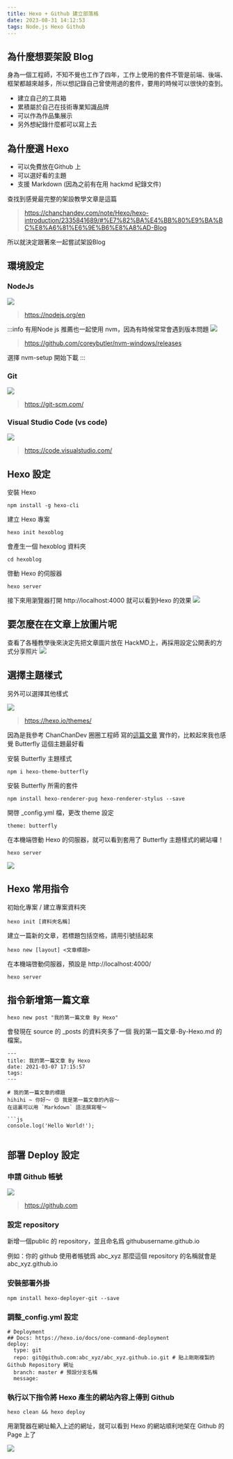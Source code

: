 ```yaml
---
title: Hexo + Github 建立部落格
date: 2023-08-31 14:12:53
tags: Node.js Hexo Github
---
```


## 為什麼想要架設 Blog

身為一個工程師，不知不覺也工作了四年，工作上使用的套件不管是前端、後端、框架都越來越多，所以想記錄自己曾使用過的套件，要用的時候可以很快的查到。

* 建立自己的工具箱
* 累積屬於自己在技術專業知識品牌
* 可以作為作品集展示
* 另外想紀錄什麼都可以寫上去

## 為什麼選 Hexo 

* 可以免費放在Github 上
* 可以選好看的主題
* 支援 Markdown  (因為之前有在用 hackmd 紀錄文件)

查找到感覺最完整的架設教學文章是這篇 
>https://chanchandev.com/note/Hexo/hexo-introduction/2335841689/#%E7%82%BA%E4%BB%80%E9%BA%BC%E8%A6%81%E6%9E%B6%E8%A8%AD-Blog

所以就決定跟著來一起嘗試架設Blog

## 環境設定

### NodeJs
![](https://hackmd.io/_uploads/Hygizoop62.png)
>https://nodejs.org/en

:::info
有用Node js 推薦也一起使用 nvm，因為有時候常常會遇到版本問題
![](https://hackmd.io/_uploads/ryAznjaT3.png)
>https://github.com/coreybutler/nvm-windows/releases

選擇 nvm-setup 開始下載
:::

### Git
![](https://hackmd.io/_uploads/H1vIss66n.png)
>https://git-scm.com/

### Visual Studio Code (vs code)
![](https://hackmd.io/_uploads/HJ4toipph.png)
>https://code.visualstudio.com/

## Hexo 設定

安裝 Hexo
```
npm install -g hexo-cli
```

建立 Hexo 專案
```
hexo init hexoblog

```
會產生一個 hexoblog 資料夾
```
cd hexoblog
```

啓動 Hexo 的伺服器
```
hexo server
```

接下來用瀏覽器打開 http://localhost:4000 就可以看到Hexo 的效果
![](https://hackmd.io/_uploads/HkTGRjap3.png)

## 要怎麼在在文章上放圖片呢
查看了各種教學後來決定先把文章圖片放在 HackMD上，再採用設定公開表的方式分享照片
![](https://hackmd.io/_uploads/SyLWU7JR3.png)


## 選擇主題樣式

另外可以選擇其他樣式

![](https://hackmd.io/_uploads/SydzvSNCn.png)
> https://hexo.io/themes/

因為是我參考 ChanChanDev 圈圈工程師 寫的[這篇文章](https://chanchandev.com/note/Hexo/hexo-introduction/2335841689/#%E9%81%B8%E6%93%87%E4%B8%BB%E9%A1%8C%E6%A8%A3%E5%BC%8F) 實作的，比較起來我也感覺 Butterfly 這個主題最好看

安裝 Butterfly 主題樣式
```
npm i hexo-theme-butterfly

```
安裝 Butterfly 所需的套件
```
npm install hexo-renderer-pug hexo-renderer-stylus --save

```

開啓 _config.yml 檔，更改 theme 設定
```
theme: butterfly
```

在本機端啓動 Hexo 的伺服器，就可以看到套用了 Butterfly 主題樣式的網站囉！

```
hexo server
```

![](https://hackmd.io/_uploads/By-YOrEC3.png)

## Hexo 常用指令

初始化專案 / 建立專案資料夾
```
hexo init [資料夾名稱]
```
建立一篇新的文章，若標題包括空格，請用引號括起來
```
hexo new [layout] <文章標題>
```
在本機端啓動伺服器，預設是 http://localhost:4000/
```
hexo server
```

## 指令新增第一篇文章
```
hexo new post "我的第一篇文章 By Hexo"
```

會發現在 source 的 _posts 的資料夾多了一個 我的第一篇文章-By-Hexo.md 的檔案。

```
---
title: 我的第一篇文章 By Hexo
date: 2021-03-07 17:15:57
tags:
---

# 我的第一篇文章的標題
hihihi ~ 你好～ 😍 我是第一篇文章的內容～
在這裏可以用 `Markdown` 語法撰寫喔～

```js
console.log('Hello World!');
```


```
```

##  部署 Deploy 設定

### 申請 Github 帳號
![](https://hackmd.io/_uploads/rk0N6SV0h.png)
>https://github.com

### 設定 repository

新增一個public 的 repository，並且命名爲 githubusername.github.io

例如：你的 github 使用者帳號爲 abc_xyz 那麼這個 repository 的名稱就會是 abc_xyz.github.io

### 安裝部署外掛

```
npm install hexo-deployer-git --save
```

### 調整_config.yml 設定
```
# Deployment
## Docs: https://hexo.io/docs/one-command-deployment
deploy:
  type: git
  repo: git@github.com:abc_xyz/abc_xyz.github.io.git # 貼上剛剛複製的 Github Repository 網址
  branch: master # 預設分支名稱
  message:
```

### 執行以下指令將 Hexo 產生的網站內容上傳到 Github 

```
hexo clean && hexo deploy
```
用瀏覽器在網址輸入上述的網址，就可以看到 Hexo 的網站順利地架在 Github 的 Page 上了

![](https://hackmd.io/_uploads/rk5SyU40n.png)
